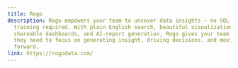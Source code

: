 ```yaml
---
title: Rogo
description: Rogo empowers your team to uncover data insights – no SQL or
  training required. With plain English search, beautiful visualizations,
  shareable dashboards, and AI-report generation, Rogo gives your team the tools
  they need to focus on generating insight, driving decisions, and moving things
  forward.
link: https://rogodata.com/
---
```

